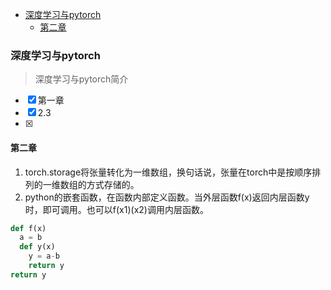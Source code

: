 
<!-- @import "[TOC]" {cmd="toc" depthFrom=1 depthTo=6 orderedList=false} -->

<!-- code_chunk_output -->

- [深度学习与pytorch](#深度学习与pytorch)
  - [第二章](#第二章)

<!-- /code_chunk_output -->

### 深度学习与pytorch
>深度学习与pytorch简介
 - [x] 第一章 
 - [x] 2.3
 - [x]

#### 第二章

1. torch.storage将张量转化为一维数组，换句话说，张量在torch中是按顺序排列的一维数组的方式存储的。
2. python的嵌套函数，在函数内部定义函数。当外层函数f(x)返回内层函数y时，即可调用。也可以f(x1)(x2)调用内层函数。
```python
def f(x)
  a = b
  def y(x)
    y = a-b
    return y
return y
```


